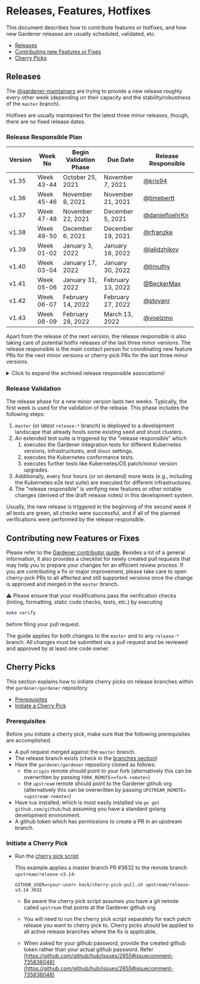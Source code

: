 # Releases, Features, Hotfixes

This document describes how to contribute features or hotfixes, and how new Gardener releases are usually scheduled, validated, etc.

- [Releases](#releases)
- [Contributing new Features or Fixes](#contributing-new-features-or-fixes)
- [Cherry Picks](#cherry-picks)

## Releases

The [@gardener-maintainers](https://github.com/orgs/gardener/teams/gardener-maintainers) are trying to provide a new release roughly every other week (depending on their capacity and the stability/robustness of the `master` branch).

Hotfixes are usually maintained for the latest three minor releases, though, there are no fixed release dates.

### Release Responsible Plan

Version | Week No     | Begin Validation Phase | Due Date           | Release Responsible |
------- | ----------- | ---------------------- | -------------------| ------------------- |
v1.35   | Week 43-44  | October 25, 2021       | November 7, 2021   | [@kris94](https://github.com/kris94)               |
v1.36   | Week 45-46  | November 8, 2021       | November 21, 2021  | [@timebertt](https://github.com/timebertt)         |
v1.37   | Week 47-48  | November 22, 2021      | December 5, 2021   | [@danielfoehrKn](https://github.com/danielfoehrKn) |
v1.38   | Week 49-50  | December 6, 2021       | December 19, 2021  | [@rfranzke](https://github.com/rfranzke)           |
v1.39   | Week 01-02  | January 3, 2022        | January 16, 2022   | [@ialidzhikov](https://github.com/ialidzhikov)     |
v1.40   | Week 03-04  | January 17, 2022       | January 30, 2022   | [@timuthy](https://github.com/timuthy)             |
v1.41   | Week 05-06  | January 31, 2022       | February 13, 2022  | [@BeckerMax](https://github.com/BeckerMax)         |
v1.42   | Week 06-07  | February 14, 2022      | February 27, 2022  | [@stoyanr](https://github.com/stoyanr)             |
v1.43   | Week 08-09  | February 28, 2022      | March 13, 2022     | [@voelzmo](https://github.com/voelzmo)             |

Apart from the release of the next version, the release responsible is also taking care of potential hotfix releases of the last three minor versions.
The release responsible is the main contact person for coordinating new feature PRs for the next minor versions or cherry-pick PRs for the last three minor versions.

<details>
  <summary>Click to expand the archived release responsible associations!</summary>

  Version | Week No     | Begin Validation Phase | Due Date           | Release Responsible |
  ------- | ----------- | ---------------------- | -------------------| ------------------- |
  v1.17   | Week 07-08  | February 15, 2021      | February 28, 2021  | [@rfranzke](https://github.com/rfranzke)           |
  v1.18   | Week 09-10  | March 1, 2021          | March 14, 2021     | [@danielfoehrKn](https://github.com/danielfoehrKn) |
  v1.19   | Week 11-12  | March 15, 2021         | March 28, 2021     | [@timebertt](https://github.com/timebertt)         |
  v1.20   | Week 13-14  | March 29, 2021         | April 11, 2021     | [@vpnachev](https://github.com/vpnachev)           |
  v1.21   | Week 15-16  | April 12, 2021         | April 25, 2021     | [@timuthy](https://github.com/timuthy)             |
  v1.22   | Week 17-18  | April 26, 2021         | May 9, 2021        | [@BeckerMax](https://github.com/BeckerMax)         |
  v1.23   | Week 19-20  | May 10, 2021           | May 23, 2021       | [@ialidzhikov](https://github.com/ialidzhikov)     |
  v1.24   | Week 21-22  | May 24, 2021           | June 5, 2021       | [@stoyanr](https://github.com/stoyanr)             |
  v1.25   | Week 23-24  | June 7, 2021           | June 20, 2021      | [@rfranzke](https://github.com/rfranzke)           |
  v1.26   | Week 25-26  | June 21, 2021          | July 4, 2021       | [@danielfoehrKn](https://github.com/danielfoehrKn) |
  v1.27   | Week 27-28  | July 5, 2021           | July 18, 2021      | [@timebertt](https://github.com/timebertt)         |
  v1.28   | Week 29-30  | July 19, 2021          | August 1, 2021     | [@ialidzhikov](https://github.com/ialidzhikov)     |
  v1.29   | Week 31-32  | August 2, 2021         | August 15, 2021    | [@timuthy](https://github.com/timuthy)             |
  v1.30   | Week 33-34  | August 16, 2021        | August 29, 2021    | [@BeckerMax](https://github.com/BeckerMax)         |
  v1.31   | Week 35-36  | August 30, 2021        | September 12, 2021 | [@stoyanr](https://github.com/stoyanr)             |
  v1.32   | Week 37-38  | September 13, 2021     | September 26, 2021 | [@vpnachev](https://github.com/vpnachev)           |
  v1.33   | Week 39-40  | September 27, 2021     | October 10, 2021   | [@voelzmo](https://github.com/voelzmo)             |
  v1.34   | Week 41-42  | October 11, 2021       | October 24, 2021   | [@plkokanov](https://github.com/plkokanov)         |
</details>

### Release Validation

The release phase for a new minor version lasts two weeks.
Typically, the first week is used for the validation of the release.
This phase includes the following steps:

1. `master` (or latest `release-*` branch) is deployed to a development landscape that already hosts some existing seed and shoot clusters.
1. An extended test suite is triggered by the "release responsible" which
   1. executes the Gardener integration tests for different Kubernetes versions, infrastructures, and `Shoot` settings.
   1. executes the Kubernetes conformance tests.
   1. executes further tests like Kubernetes/OS patch/minor version upgrades.
1. Additionally, every four hours (or on demand) more tests (e.g., including the Kubernetes e2e test suite) are executed for different infrastructures.
1. The "release responsible" is verifying new features or other notable changes (derived of the draft release notes) in this development system.

Usually, the new release is triggered in the beginning of the second week if all tests are green, all checks were successful, and if all of the planned verifications were performed by the release responsible.

## Contributing new Features or Fixes

Please refer to the [Gardener contributor guide](https://gardener.cloud/docs/contribute/).
Besides a lot of a general information, it also provides a checklist for newly created pull requests that may help you to prepare your changes for an efficient review process.
If you are contributing a fix or major improvement, please take care to open cherry-pick PRs to all affected and still supported versions once the change is approved and merged in the `master` branch.

:warning: Please ensure that your modifications pass the verification checks (linting, formatting, static code checks, tests, etc.) by executing

```bash
make verify
```

before filing your pull request.

The guide applies for both changes to the `master` and to any `release-*` branch.
All changes must be submitted via a pull request and be reviewed and approved by at least one code owner.

## Cherry Picks

This section explains how to initiate cherry picks on release branches within the `gardener/gardener` repository.

- [Prerequisites](#prerequisites)
- [Initiate a Cherry Pick](#initiate-a-cherry-pick)

### Prerequisites

Before you initiate a cherry pick, make sure that the following prerequisites are accomplished.

- A pull request merged against the `master` branch.
- The release branch exists (check in the [branches section](https://github.com/gardener/gardener/branches))
- Have the `gardener/gardener` repository cloned as follows:
  - the `origin` remote should point to your fork (alternatively this can be overwritten by passing `FORK_REMOTE=<fork-remote>`)
  - the `upstream` remote should point to the Gardener github org (alternatively this can be overwritten by passing `UPSTREAM_REMOTE=<upstream-remote>`)
- Have `hub` installed, which is most easily installed via
  `go get github.com/github/hub` assuming you have a standard golang
  development environment.
- A github token which has permissions to create a PR in an upstream branch.

### Initiate a Cherry Pick

- Run the [cherry pick script][cherry-pick-script]

  This example applies a master branch PR #3632 to the remote branch
  `upstream/release-v3.14`:

  ```shell
  GITHUB_USER=<your-user> hack/cherry-pick-pull.sh upstream/release-v3.14 3632
  ```

  - Be aware the cherry pick script assumes you have a git remote called
    `upstream` that points at the Gardener github org.

  - You will need to run the cherry pick script separately for each patch
    release you want to cherry pick to. Cherry picks should be applied to all
    active release branches where the fix is applicable.

  - When asked for your github password, provide the created github token
    rather than your actual github password.
    Refer [https://github.com/github/hub/issues/2655#issuecomment-735836048](https://github.com/github/hub/issues/2655#issuecomment-735836048)

[cherry-pick-script]: https://github.com/gardener/gardener/blob/master/hack/cherry-pick-pull.sh
